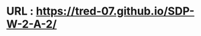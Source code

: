 # URL : <a href="https://tred-07.github.io/SDP-W-2-A-2/">https://tred-07.github.io/SDP-W-2-A-2/</a>
